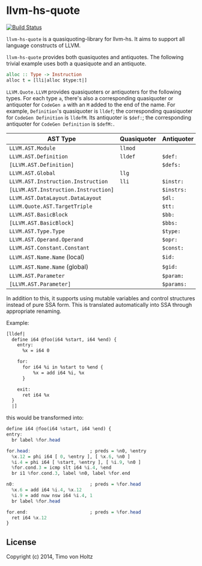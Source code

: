 llvm-hs-quote
=============

[![Build Status](https://travis-ci.org/llvm-hs/llvm-hs-quote.svg?branch=master)](https://travis-ci.org/llvm-hs/llvm-hs-quote)

`llvm-hs-quote` is a quasiquoting-library for llvm-hs.  It aims to support
all language constructs of LLVM.

`llvm-hs-quote` provides both quasiquotes and antiquotes. The following trivial
example uses both a quasiquote and an antiquote.

```haskell
alloc :: Type -> Instruction
alloc t = [lli|alloc $type:t|]
```

`LLVM.Quote.LLVM` provides quasiquoters or antiquoters for the following types.
For each type `a`, there's also a corresponding quasiquoter or antiquoter for
`CodeGen a` with an `M` added to the end of the name. For example,
`Definition`'s quasiquoter is `lldef`; the corresponding quasiquoter for
`CodeGen Definition` is `lldefM`. Its antiquoter is `$def:`; the corresponding
antiquoter for `CodeGen Definition` is `$defM:`.

AST Type                             | Quasiquoter | Antiquoter
-------------------------------------| ----------- | ----------
`LLVM.AST.Module`                    | `llmod`     |
`LLVM.AST.Definition`                | `lldef`     | `$def:`
`[LLVM.AST.Definition]`              |             | `$defs:`
`LLVM.AST.Global`                    | `llg`       |
`LLVM.AST.Instruction.Instruction`   | `lli`       | `$instr:`
`[LLVM.AST.Instruction.Instruction]` |             | `$instrs:`
`LLVM.AST.DataLayout.DataLayout`     |             | `$dl:`
`LLVM.Quote.AST.TargetTriple`        |             | `$tt:`
`LLVM.AST.BasicBlock`                |             | `$bb:`
`[LLVM.AST.BasicBlock]`              |             | `$bbs:`
`LLVM.AST.Type.Type`                 |             | `$type:`
`LLVM.AST.Operand.Operand`           |             | `$opr:`
`LLVM.AST.Constant.Constant`         |             | `$const:`
`LLVM.AST.Name.Name` (local)         |             | `$id:`
`LLVM.AST.Name.Name` (global)        |             | `$gid:`
`LLVM.AST.Parameter`                 |             | `$param:`
`[LLVM.AST.Parameter]`               |             | `$params:`

In addition to this, it supports using mutable variables and control structures instead of pure SSA form.
This is translated automatically into SSA through appropriate renaming.

Example:

```haskell
[lldef|
  define i64 @foo(i64 %start, i64 %end) {
    entry:
      %x = i64 0

    for:
      for i64 %i in %start to %end {
          %x = add i64 %i, %x
      }

    exit:
      ret i64 %x
  }
  |]
```

this would be transformed into:

```haskell
define i64 @foo(i64 %start, i64 %end) {
entry:
  br label %for.head

for.head:                      ; preds = %n0, %entry
  %x.12 = phi i64 [ 0, %entry ], [ %x.6, %n0 ]
  %i.4 = phi i64 [ %start, %entry ], [ %i.9, %n0 ]
  %for.cond.3 = icmp slt i64 %i.4, %end
  br i1 %for.cond.3, label %n0, label %for.end

n0:                            ; preds = %for.head
  %x.6 = add i64 %i.4, %x.12
  %i.9 = add nuw nsw i64 %i.4, 1
  br label %for.head

for.end:                       ; preds = %for.head
  ret i64 %x.12
}
```

License
-------

Copyright (c) 2014, Timo von Holtz
